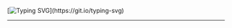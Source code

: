 [![Typing SVG](https://readme-typing-svg.demolab.com?font=Fira+Code&pause=1000&random=false&width=435&lines=Hello!+I'm+yuha!)](https://git.io/typing-svg)

-----




<!--
**yuha00e/yuha00e** is a ✨ _special_ ✨ repository because its `README.md` (this file) appears on your GitHub profile.

Here are some ideas to get you started:

- 🔭 I’m currently working on ...
- 🌱 I’m currently learning ...
- 👯 I’m looking to collaborate on ...
- 🤔 I’m looking for help with ...
- 💬 Ask me about ...
- 📫 How to reach me: ...
- 😄 Pronouns: ...
- ⚡ Fun fact: ...
-->
